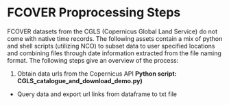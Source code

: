 # FCOVER Proprocessing Steps

FCOVER datasets from the CGLS (Copernicus Global Land Service) do not come with native time records.
The following assets contain a mix of python and shell scripts (utilizing NCO) to subset data to user specified locations
and combining files through date information extracted from the file naming format. The following steps give an overview of the process:

1. Obtain data urls from the Copernicus API 
**Python script: CGLS_catalogue_and_download_demo.py)**
- Query data and export url links from dataframe to txt file
 


